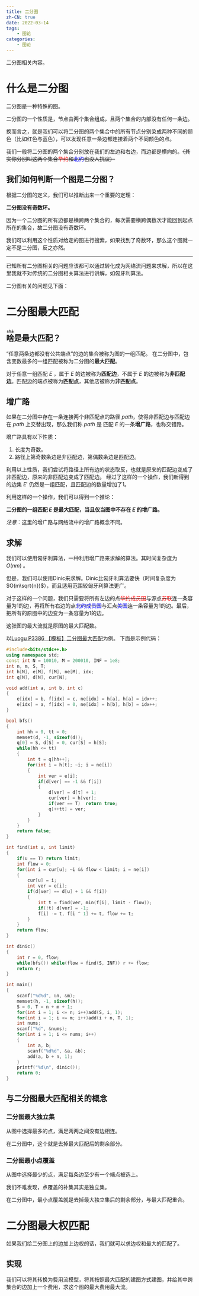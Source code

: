 ```yaml
---
title: 二分图
zh-CN: true
date: 2022-03-14
tags:
	- 图论
categories:
	- 图论
---
```


二分图相关内容。

<!--more-->

# 什么是二分图

二分图是一种特殊的图。

二分图的一个性质是，节点由两个集合组成，且两个集合的内部没有任何一条边。

换而言之，就是我们可以将二分图的两个集合中的所有节点分别染成两种不同的颜色（比如红色与蓝色），可以发现任意一条边都连接着两个不同颜色的点。

我们一般将二分图的两个集合分别放在我们的左边和右边，而边都是横向的。~~（其实你分别叫这两个集合<font color="#ff0000">华约</font>和<font color="0000ff">北约</font>也没人抗议）~~

## 我们如何判断一个图是二分图？

根据二分图的定义，我们可以推断出来一个重要的定理：

**二分图没有奇数环。**

因为一个二分图的所有边都是横跨两个集合的，每次需要横跨偶数次才能回到起点所在的集合，故二分图没有奇数环。

我们可以利用这个性质对给定的图进行搜索，如果找到了奇数环，那么这个图就一定不是二分图，反之亦然。

----

已知所有二分图相关的问题应该都可以通过转化成为网络流问题来求解，所以在这里我就不对传统的二分图相关算法进行讲解，如匈牙利算法。

二分图有关的问题见下面：

# 二分图最大匹配

## <ruby>啥<rt>shà</rt></ruby>是最大匹配？

“任意两条边都没有公共端点”的边的集合被称为图的一组匹配。
在二分图中，包含变数最多的一组匹配被称为二分图的**最大匹配**。

对于任意一组匹配 $E$ ，属于 $E$ 的边被称为**匹配边**，不属于 $E$ 的边被称为**非匹配边**。匹配边的端点被称为**匹配点**，其他店被称为**非匹配点**。

## 增广路

如果在二分图中存在一条连接两个非匹配点的路径 $path$，使得非匹配边与匹配边在 $path$ 上交替出现，那么我们称 $path$ 是 匹配 $E$ 的一条**增广路**，也称交错路。

增广路具有以下性质：
1. 长度为奇数。
2. 路径上第奇数条边是非匹配边，第偶数条边是匹配边。

利用以上性质，我们尝试将路径上所有边的状态取反，也就是原来的匹配边变成了非匹配边，原来的非匹配边变成了匹配边。
经过了这样的一个操作，我们新得到的边集 $E'$ 仍然是一组匹配，且匹配边的数量增加了1。

利用这样的一个操作，我们可以得到一个推论：

**二分图的一组匹配 $E$ 是最大匹配，当且仅当图中不存在 $E$ 的增广路。**

*注意*：这里的增广路与网络流中的增广路概念不同。

## 求解

我们可以使用匈牙利算法，一种利用增广路来求解的算法。其时间复杂度为 $O(nm)$ 。

但是，我们可以使用Dinic来求解。Dinic比匈牙利算法要快（时间复杂度为 $O(m\sqrt{n})$），而且适用范围较匈牙利算法更广。

对于这样的一个问题，我们只需要将所有左边的点~~<font color="$ff0000">华约成员国</font>~~与源点~~<font color="#ff0000">苏联</font>~~连一条容量为1的边，再将所有右边的点~~<font color="#0000ff">北约成员国</font>~~与汇点~~<font color="#0000ff">美国</font>~~连一条容量为1的边。最后，把所有的原图中的边变为一条容量为1的边。

这张图的最大流就是原图的最大匹配数。

以[Luogu P3386 【模板】二分图最大匹配](https://www.luogu.com.cn/problem/P3386)为例。
下面是示例代码：

``` cpp
#include<bits/stdc++.h>
using namespace std;
const int N = 10010, M = 200010, INF = 1e8;
int n, m, S, T;
int h[N], e[M], f[M], ne[M], idx;
int q[N], d[N], cur[N];

void add(int a, int b, int c)
{
	e[idx] = b, f[idx] = c, ne[idx] = h[a], h[a] = idx++;
	e[idx] = a, f[idx] = 0, ne[idx] = h[b], h[b] = idx++;
}

bool bfs()
{
	int hh = 0, tt = 0;
	memset(d, -1, sizeof(d));
	q[0] = S, d[S] = 0, cur[S] = h[S];
	while(hh <= tt)
	{
		int t = q[hh++];
		for(int i = h[t]; ~i; i = ne[i])
		{
			int ver = e[i];
			if(d[ver] == -1 && f[i])
			{
				d[ver] = d[t] + 1;
				cur[ver] = h[ver];
				if(ver == T)  return true;
				q[++tt] = ver;
			}
		}
	}
	return false;
}

int find(int u, int limit)
{
	if(u == T) return limit;
	int flow = 0;
	for(int i = cur[u]; ~i && flow < limit; i = ne[i])
	{
		cur[u] = i;
		int ver = e[i];
		if(d[ver] == d[u] + 1 && f[i])
		{
			int t = find(ver, min(f[i], limit - flow));
			if(!t) d[ver] = -1;
			f[i] -= t, f[i ^ 1] += t, flow += t;
		}
	}
	return flow;
}

int dinic()
{
	int r = 0, flow;
	while(bfs()) while(flow = find(S, INF)) r += flow;
	return r;
}

int main()
{
	scanf("%d%d", &n, &m);
	memset(h, -1, sizeof(h));
	S = 0, T = n + m + 1;
	for(int i = 1; i <= n; i++)add(S, i, 1);
	for(int i = 1; i <= m; i++)add(i + n, T, 1);
	int nums;
	scanf("%d", &nums);
	for(int i = 1; i <= nums; i++)
	{
		int a, b;
		scanf("%d%d", &a, &b);
		add(a, b + n, 1);
	}
	printf("%d\n", dinic());
	return 0;
}
```

## 与二分图最大匹配相关的概念

### 二分图最大独立集

从图中选择最多的点，满足两两之间没有边相连。

在二分图中，这个就是去掉最大匹配后的剩余部分。

### 二分图最小点覆盖

从图中选择最少的点，满足每条边至少有一个端点被选上。

我们不难发现，点覆盖的补集其实是独立集。

在二分图中，最小点覆盖就是去掉最大独立集后的剩余部分，与最大匹配重合。

# 二分图最大权匹配

如果我们给二分图上的边加上边权的话，我们就可以求边权和最大的匹配了。

## 实现

我们可以将其转换为费用流模型，将其按照最大匹配的建图方式建图，并给其中跨集合的边加上一个费用，求这个图的最大费用最大流。



































































